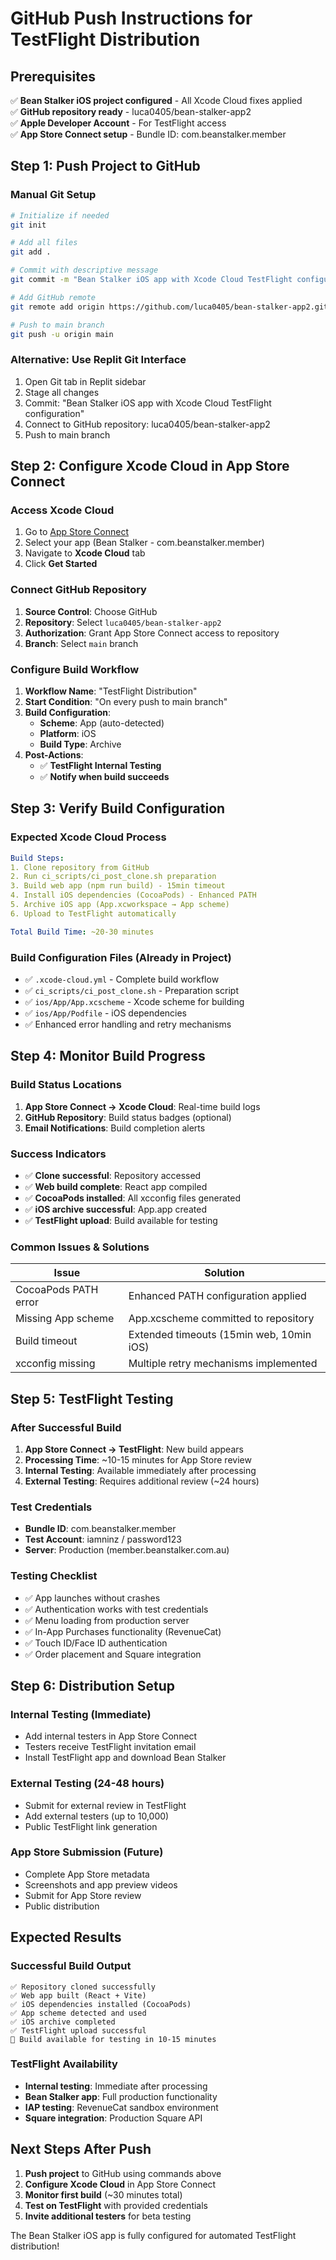 # GitHub Push Instructions for TestFlight Distribution

## Prerequisites
✅ **Bean Stalker iOS project configured** - All Xcode Cloud fixes applied  
✅ **GitHub repository ready** - luca0405/bean-stalker-app2  
✅ **Apple Developer Account** - For TestFlight access  
✅ **App Store Connect setup** - Bundle ID: com.beanstalker.member  

## Step 1: Push Project to GitHub

### Manual Git Setup
```bash
# Initialize if needed
git init

# Add all files
git add .

# Commit with descriptive message
git commit -m "Bean Stalker iOS app with Xcode Cloud TestFlight configuration"

# Add GitHub remote
git remote add origin https://github.com/luca0405/bean-stalker-app2.git

# Push to main branch
git push -u origin main
```

### Alternative: Use Replit Git Interface
1. Open Git tab in Replit sidebar
2. Stage all changes
3. Commit: "Bean Stalker iOS app with Xcode Cloud TestFlight configuration"
4. Connect to GitHub repository: luca0405/bean-stalker-app2
5. Push to main branch

## Step 2: Configure Xcode Cloud in App Store Connect

### Access Xcode Cloud
1. Go to [App Store Connect](https://appstoreconnect.apple.com)
2. Select your app (Bean Stalker - com.beanstalker.member)
3. Navigate to **Xcode Cloud** tab
4. Click **Get Started**

### Connect GitHub Repository
1. **Source Control**: Choose GitHub
2. **Repository**: Select `luca0405/bean-stalker-app2`
3. **Authorization**: Grant App Store Connect access to repository
4. **Branch**: Select `main` branch

### Configure Build Workflow
1. **Workflow Name**: "TestFlight Distribution"
2. **Start Condition**: "On every push to main branch"
3. **Build Configuration**: 
   - **Scheme**: App (auto-detected)
   - **Platform**: iOS
   - **Build Type**: Archive
4. **Post-Actions**: 
   - ✅ **TestFlight Internal Testing**
   - ✅ **Notify when build succeeds**

## Step 3: Verify Build Configuration

### Expected Xcode Cloud Process
```yaml
Build Steps:
1. Clone repository from GitHub
2. Run ci_scripts/ci_post_clone.sh preparation
3. Build web app (npm run build) - 15min timeout
4. Install iOS dependencies (CocoaPods) - Enhanced PATH
5. Archive iOS app (App.xcworkspace → App scheme)
6. Upload to TestFlight automatically

Total Build Time: ~20-30 minutes
```

### Build Configuration Files (Already in Project)
- ✅ `.xcode-cloud.yml` - Complete build workflow
- ✅ `ci_scripts/ci_post_clone.sh` - Preparation script
- ✅ `ios/App/App.xcscheme` - Xcode scheme for building
- ✅ `ios/App/Podfile` - iOS dependencies
- ✅ Enhanced error handling and retry mechanisms

## Step 4: Monitor Build Progress

### Build Status Locations
1. **App Store Connect → Xcode Cloud**: Real-time build logs
2. **GitHub Repository**: Build status badges (optional)
3. **Email Notifications**: Build completion alerts

### Success Indicators
- ✅ **Clone successful**: Repository accessed
- ✅ **Web build complete**: React app compiled
- ✅ **CocoaPods installed**: All xcconfig files generated
- ✅ **iOS archive successful**: App.app created
- ✅ **TestFlight upload**: Build available for testing

### Common Issues & Solutions
| Issue | Solution |
|-------|----------|
| CocoaPods PATH error | Enhanced PATH configuration applied |
| Missing App scheme | App.xcscheme committed to repository |
| Build timeout | Extended timeouts (15min web, 10min iOS) |
| xcconfig missing | Multiple retry mechanisms implemented |

## Step 5: TestFlight Testing

### After Successful Build
1. **App Store Connect → TestFlight**: New build appears
2. **Processing Time**: ~10-15 minutes for App Store review
3. **Internal Testing**: Available immediately after processing
4. **External Testing**: Requires additional review (~24 hours)

### Test Credentials
- **Bundle ID**: com.beanstalker.member
- **Test Account**: iamninz / password123
- **Server**: Production (member.beanstalker.com.au)

### Testing Checklist
- ✅ App launches without crashes
- ✅ Authentication works with test credentials
- ✅ Menu loading from production server
- ✅ In-App Purchases functionality (RevenueCat)
- ✅ Touch ID/Face ID authentication
- ✅ Order placement and Square integration

## Step 6: Distribution Setup

### Internal Testing (Immediate)
- Add internal testers in App Store Connect
- Testers receive TestFlight invitation email
- Install TestFlight app and download Bean Stalker

### External Testing (24-48 hours)
- Submit for external review in TestFlight
- Add external testers (up to 10,000)
- Public TestFlight link generation

### App Store Submission (Future)
- Complete App Store metadata
- Screenshots and app preview videos
- Submit for App Store review
- Public distribution

## Expected Results

### Successful Build Output
```
✅ Repository cloned successfully
✅ Web app built (React + Vite)
✅ iOS dependencies installed (CocoaPods)
✅ App scheme detected and used
✅ iOS archive completed
✅ TestFlight upload successful
📱 Build available for testing in 10-15 minutes
```

### TestFlight Availability
- **Internal testing**: Immediate after processing
- **Bean Stalker app**: Full production functionality
- **IAP testing**: RevenueCat sandbox environment
- **Square integration**: Production Square API

## Next Steps After Push

1. **Push project** to GitHub using commands above
2. **Configure Xcode Cloud** in App Store Connect
3. **Monitor first build** (~30 minutes total)
4. **Test on TestFlight** with provided credentials
5. **Invite additional testers** for beta testing

The Bean Stalker iOS app is fully configured for automated TestFlight distribution!